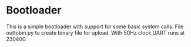 # Bootloader

This is a  simple bootloader with support for some basic system calls.   File outtobin.py to create binary file for upload.  With 50Hz clock UART runs at 230400.
